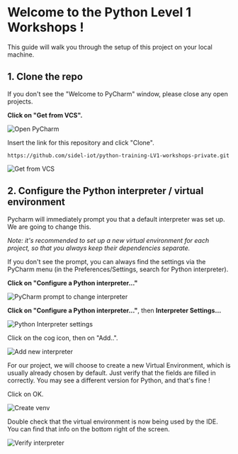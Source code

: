# Welcome to the Python Level 1 Workshops ! 

This guide will walk you through the setup of this project on your local machine. 


## 1. Clone the repo

If you don't see the "Welcome to PyCharm" window, please close any open projects. 

**Click on "Get from VCS".**

![Open PyCharm](images/clone-project-1.png)

Insert the link for this repository and click "Clone".
```
https://github.com/sidel-iot/python-training-LV1-workshops-private.git
```

![Get from VCS](images/clone-project-2.png)

## 2. Configure the Python interpreter / virtual environment

Pycharm will immediately prompt you that a default interpreter was set up. 
We are going to change this. 


_Note: it's recommended to set up a new virtual environment for each project, 
so that you always keep their dependencies separate._

If you don't see the prompt, you can always find the settings via the PyCharm menu (in the Preferences/Settings, search for Python interpreter).

**Click on "Configure a Python interpreter..."**

![PyCharm prompt to change interpreter](images/clone-project-3.png)

**Click on "Configure a Python interpreter..."**, then **Interpreter Settings...**

![Python Interpreter settings](images/setup-interpreter-1.png)

Click on the cog icon, then on "Add..". 

![Add new interpreter](images/setup-interpreter-2.png)

For our project, we will choose to create a new Virtual Environment, which is usually already chosen by default.
Just verify that the fields are filled in correctly. You may see a different version for Python, and that's fine ! 

Click on OK. 

![Create venv](images/setup-interpreter-3.png)


Double check that the virtual environment is now being used by the IDE. You can find that info on the bottom right of the screen. 

![Verify interpreter](images/setup-interpreter-4.png)

